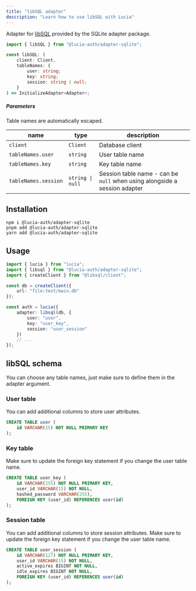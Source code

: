 ```yaml
---
title: "libSQL adapter"
description: "Learn how to use libSQL with Lucia"
---
```


Adapter for [libSQL](https://github.com/libsql/libsql) provided by the SQLite adapter package.

```ts
import { libSQL } from "@lucia-auth/adapter-sqlite";
```

```ts
const libSQL: (
	client: Client,
	tableNames: {
		user: string;
		key: string;
		session: string | null;
	}
) => InitializeAdapter<Adapter>;
```

##### Parameters

Table names are automatically escaped.

| name                 | type             | description                                                               |
| -------------------- | ---------------- | ------------------------------------------------------------------------- |
| `client`             | `Client`         | Database client                                                           |
| `tableNames.user`    | `string`         | User table name                                                           |
| `tableNames.key`     | `string`         | Key table name                                                            |
| `tableNames.session` | `string \| null` | Session table name - can be `null` when using alongside a session adapter |

## Installation

```
npm i @lucia-auth/adapter-sqlite
pnpm add @lucia-auth/adapter-sqlite
yarn add @lucia-auth/adapter-sqlite
```

## Usage

```ts
import { lucia } from "lucia";
import { libsql } from "@lucia-auth/adapter-sqlite";
import { createClient } from "@libsql/client";

const db = createClient({
	url: "file:test/main.db"
});

const auth = lucia({
	adapter: libsql(db, {
		user: "user",
		key: "user_key",
		session: "user_session"
	})
	// ...
});
```

## libSQL schema

You can choose any table names, just make sure to define them in the adapter argument.

### User table

You can add additional columns to store user attributes.

```sql
CREATE TABLE user (
    id VARCHAR(15) NOT NULL PRIMARY KEY
);
```

### Key table

Make sure to update the foreign key statement if you change the user table name.

```sql
CREATE TABLE user_key (
    id VARCHAR(255) NOT NULL PRIMARY KEY,
    user_id VARCHAR(15) NOT NULL,
    hashed_password VARCHAR(255),
    FOREIGN KEY (user_id) REFERENCES user(id)
);
```

### Session table

You can add additional columns to store session attributes. Make sure to update the foreign key statement if you change the user table name.

```sql
CREATE TABLE user_session (
    id VARCHAR(127) NOT NULL PRIMARY KEY,
    user_id VARCHAR(15) NOT NULL,
    active_expires BIGINT NOT NULL,
    idle_expires BIGINT NOT NULL,
    FOREIGN KEY (user_id) REFERENCES user(id)
);
```
